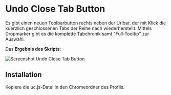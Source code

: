 # Undo Close Tab Button
Es gibt einen neuen Toolbarbutton rechts neben der Urlbar, der mit Klick die kuerzlich geschlossenen Tabs der Reihe 
nach wiederherstellt. Mittels Dropmarker gibt es die komplette Tabchronik samt "Full-Tooltip" zur Auswahl.

Das **Ergebnis des Skripts**:

![Screenshot Undo Close Tab Button](https://github.com/ardiman/userChrome.js/raw/master/undoclosetabbutton/scr_undoclosetabbutton.png)

## Installation
Kopiere die uc.js-Datei in den Chromeordner des Profils.